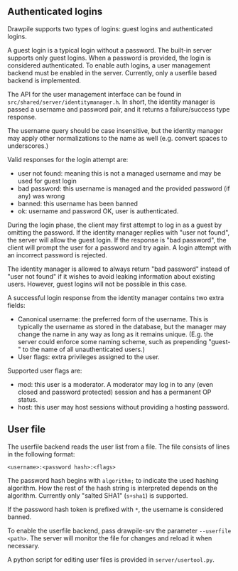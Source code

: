 Authenticated logins
---------------------

Drawpile supports two types of logins: guest logins and authenticated logins.

A guest login is a typical login without a password. The built-in server supports only guest logins. When a password is provided, the login is considered authenticated. To enable auth logins, a user management backend must be enabled in the server. Currently, only a userfile based backend is implemented.

The API for the user management interface can be found in `src/shared/server/identitymanager.h`. In short, the identity manager is passed a username and password pair, and it returns a failure/success type response.

The username query should be case insensitive, but the identity manager may apply other normalizations to the name as well (e.g. convert spaces to underscores.)

Valid responses for the login attempt are:

* user not found: meaning this is not a managed username and may be used for guest login
* bad password: this username is managed and the provided password (if any) was wrong
* banned: this username has been banned
* ok: username and password OK, user is authenticated.

During the login phase, the client may first attempt to log in as a guest by omitting the password. If the identity manager replies with "user not found", the server will allow the guest login. If the response is "bad password", the client will prompt the user for a password and try again. A login attempt with an incorrect password is rejected.

The identity manager is allowed to always return "bad password" instead of "user not found" if it wishes to avoid leaking information about existing users. However, guest logins will not be possible in this case.

A successful login response from the identity manager contains two extra fields:

* Canonical username: the preferred form of the username. This is typically the username as stored in the database, but the manager may change the name in any way as long as it remains unique. (E.g. the server could enforce some naming scheme, such as prepending "guest-" to the name of all unauthenticated users.)
* User flags: extra privileges assigned to the user.

Supported user flags are:

* mod: this user is a moderator. A moderator may log in to any (even closed and password protected) session and has a permanent OP status.
* host: this user may host sessions without providing a hosting password.

## User file

The userfile backend reads the user list from a file. The file consists of lines in the following format:

    <username>:<password hash>:<flags>

The password hash begins with `algorithm;` to indicate the used hashing algorithm. How the rest of the hash string is interpreted depends on the algorithm. Currently only "salted SHA1" (`s+sha1`) is supported.

If the password hash token is prefixed with `*`, the username is considered banned.

To enable the userfile backend, pass drawpile-srv the parameter `--userfile <path>`. The server will monitor the file for changes and reload it when necessary.

A python script for editing user files is provided in `server/usertool.py`. 

